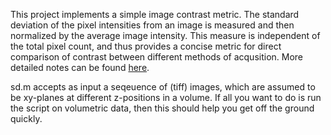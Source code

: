 This project implements a simple image contrast metric. The standard deviation of the pixel intensities from an image is measured and then normalized by the average image intensity. This measure is independent of the total pixel count, and thus provides a  concise metric for direct comparison of contrast between different methods of acqusition. More detailed notes can be found [here](https://www.biorxiv.org/content/biorxiv/early/2018/08/29/403303.full.pdf).

sd.m accepts as input a seqeuence of (tiff) images, which are assumed to be xy-planes at different z-positions in a volume. If all you want to do is run the script on volumetric data, then this should help you get off the ground quickly.
